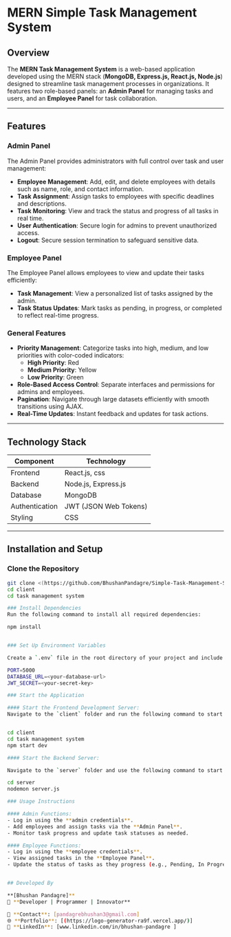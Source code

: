 
# MERN Simple Task Management System

## Overview
The **MERN Task Management System** is a web-based application developed using the MERN stack (**MongoDB, Express.js, React.js, Node.js**) designed to streamline task management processes in organizations. It features two role-based panels: an **Admin Panel** for managing tasks and users, and an **Employee Panel** for task collaboration.

---

## Features

### **Admin Panel**
The Admin Panel provides administrators with full control over task and user management:
- **Employee Management**: Add, edit, and delete employees with details such as name, role, and contact information.
- **Task Assignment**: Assign tasks to employees with specific deadlines and descriptions.
- **Task Monitoring**: View and track the status and progress of all tasks in real time.
- **User Authentication**: Secure login for admins to prevent unauthorized access.
- **Logout**: Secure session termination to safeguard sensitive data.

### **Employee Panel**
The Employee Panel allows employees to view and update their tasks efficiently:
- **Task Management**: View a personalized list of tasks assigned by the admin.
- **Task Status Updates**: Mark tasks as pending, in progress, or completed to reflect real-time progress.

### **General Features**
- **Priority Management**: Categorize tasks into high, medium, and low priorities with color-coded indicators:
  - **High Priority**: Red
  - **Medium Priority**: Yellow
  - **Low Priority**: Green
- **Role-Based Access Control**: Separate interfaces and permissions for admins and employees.
- **Pagination**: Navigate through large datasets efficiently with smooth transitions using AJAX.
- **Real-Time Updates**: Instant feedback and updates for task actions.

---

## Technology Stack

| Component      | Technology              |
|----------------|-------------------------|
| Frontend       | React.js, css     |
| Backend        | Node.js, Express.js     |
| Database       | MongoDB                 |
| Authentication | JWT (JSON Web Tokens)   |
| Styling        | CSS         |

---

## Installation and Setup

### Clone the Repository
```bash
git clone <(https://github.com/BhushanPandagre/Simple-Task-Management-System.git)>
cd client
cd task management system

### Install Dependencies
Run the following command to install all required dependencies:

npm install


### Set Up Environment Variables

Create a `.env` file in the root directory of your project and include the following keys:

PORT=5000
DATABASE_URL=<your-database-url>
JWT_SECRET=<your-secret-key>

### Start the Application

#### Start the Frontend Development Server:
Navigate to the `client` folder and run the following command to start the development server:


cd client
cd task management system
npm start dev

#### Start the Backend Server:

Navigate to the `server` folder and use the following command to start the backend server:

cd server
nodemon server.js

### Usage Instructions

#### Admin Functions:
- Log in using the **admin credentials**.
- Add employees and assign tasks via the **Admin Panel**.
- Monitor task progress and update task statuses as needed.

#### Employee Functions:
- Log in using the **employee credentials**.
- View assigned tasks in the **Employee Panel**.
- Update the status of tasks as they progress (e.g., Pending, In Progress, Completed).


## Developed By

**[Bhushan Pandagre]**  
🚀 **Developer | Programmer | Innovator**  

📧 **Contact**: [pandagrebhushan3@gmail.com] 
🌐 **Portfolio**: [(https://logo-generator-ra9f.vercel.app/)]  
💼 **LinkedIn**: [www.linkedin.com/in/bhushan-pandagre ] 

 






